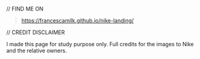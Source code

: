 // FIND ME ON
> https://francescamilk.github.io/nike-landing/


// CREDIT DISCLAIMER

I made this page for study purpose only.
Full credits for the images to Nike and the relative owners.

